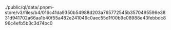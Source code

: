 ./public/ql/data/.pnpm-store/v3/files/b4/016c41da9350b54988d203a765772545b3570495596e3831d941702a66aa1b40f55a482e241049c0aec55d1f00b9e08988e43febbdc896c4efb5b3c3d74bc0